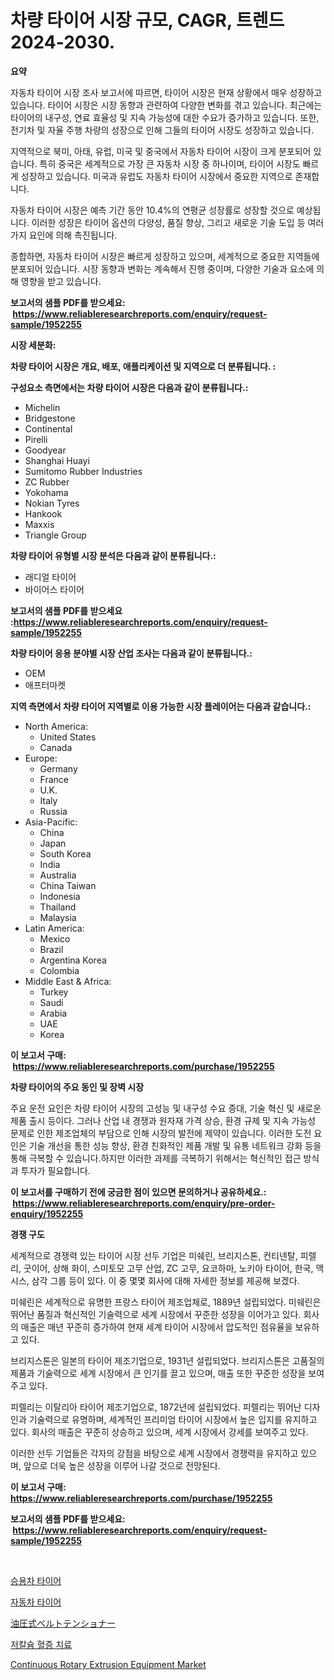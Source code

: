 <p><h1>차량 타이어 시장 규모, CAGR, 트렌드 2024-2030.</h1></p><p><strong>요약</strong></p>
<p><p>자동차 타이어 시장 조사 보고서에 따르면, 타이어 시장은 현재 상황에서 매우 성장하고 있습니다. 타이어 시장은 시장 동향과 관련하여 다양한 변화를 겪고 있습니다. 최근에는 타이어의 내구성, 연료 효율성 및 지속 가능성에 대한 수요가 증가하고 있습니다. 또한, 전기차 및 자율 주행 차량의 성장으로 인해 그들의 타이어 시장도 성장하고 있습니다.</p><p>지역적으로 북미, 아태, 유럽, 미국 및 중국에서 자동차 타이어 시장이 크게 분포되어 있습니다. 특히 중국은 세계적으로 가장 큰 자동차 시장 중 하나이며, 타이어 시장도 빠르게 성장하고 있습니다. 미국과 유럽도 자동차 타이어 시장에서 중요한 지역으로 존재합니다.</p><p>자동차 타이어 시장은 예측 기간 동안 10.4%의 연평균 성장률로 성장할 것으로 예상됩니다. 이러한 성장은 타이어 옵션의 다양성, 품질 향상, 그리고 새로운 기술 도입 등 여러 가지 요인에 의해 촉진됩니다.</p><p>종합하면, 자동차 타이어 시장은 빠르게 성장하고 있으며, 세계적으로 중요한 지역들에 분포되어 있습니다. 시장 동향과 변화는 계속해서 진행 중이며, 다양한 기술과 요소에 의해 영향을 받고 있습니다.</p></p>
<p><strong>보고서의 샘플 PDF를 받으세요: &nbsp;<a href="https://www.reliableresearchreports.com/enquiry/request-sample/1952255">https://www.reliableresearchreports.com/enquiry/request-sample/1952255</a></strong></p>
<p><strong>시장 세분화:</strong></p>
<p><strong> 차량 타이어 시장은 개요, 배포, 애플리케이션 및 지역으로 더 분류됩니다. :</strong></p>
<p><strong>구성요소 측면에서는 차량 타이어 시장은 다음과 같이 분류됩니다.:</strong></p>
<p><ul><li>Michelin</li><li>Bridgestone</li><li>Continental</li><li>Pirelli</li><li>Goodyear</li><li>Shanghai Huayi</li><li>Sumitomo Rubber Industries</li><li>ZC Rubber</li><li>Yokohama</li><li>Nokian Tyres</li><li>Hankook</li><li>Maxxis</li><li>Triangle Group</li></ul></p>
<p><strong> 차량 타이어 유형별 시장 분석은 다음과 같이 분류됩니다.:</strong></p>
<p><ul><li>래디얼 타이어</li><li>바이어스 타이어</li></ul></p>
<p><strong>보고서의 샘플 PDF를 받으세요 :<a href="https://www.reliableresearchreports.com/enquiry/request-sample/1952255">https://www.reliableresearchreports.com/enquiry/request-sample/1952255</a></strong></p>
<p><strong> 차량 타이어 응용 분야별 시장 산업 조사는 다음과 같이 분류됩니다.:</strong></p>
<p><ul><li>OEM</li><li>애프터마켓</li></ul></p>
<p><strong>지역 측면에서 차량 타이어 지역별로 이용 가능한 시장 플레이어는 다음과 같습니다.:</strong></p>
<p><ul>
    <li>
        North America:
        <ul>
            <li>United States</li>
            <li>Canada</li>
        </ul>
    </li>
    <li>
        Europe:
        <ul>
            <li>Germany</li>
            <li>France</li>
            <li>U.K.</li>
            <li>Italy</li>
            <li>Russia</li>
        </ul>
    </li>
    <li>
        Asia-Pacific:
        <ul>
            <li>China</li>
            <li>Japan</li>
            <li>South Korea</li>
            <li>India</li>
            <li>Australia</li>
            <li>China Taiwan</li>
            <li>Indonesia</li>
            <li>Thailand</li>
            <li>Malaysia</li>
        </ul>
    </li>
    <li>
        Latin America:
        <ul>
            <li>Mexico</li>
            <li>Brazil</li>
            <li>Argentina Korea</li>
            <li>Colombia</li>
        </ul>
    </li>
    <li>
        Middle East & Africa:
        <ul>
            <li>Turkey</li>
            <li>Saudi</li>
            <li>Arabia</li>
            <li>UAE</li>
            <li>Korea</li>
        </ul>
    </li>
    </ul></p>
<p><strong>이 보고서 구매: &nbsp;<a href="https://www.reliableresearchreports.com/purchase/1952255">https://www.reliableresearchreports.com/purchase/1952255</a></strong></p>
<p><strong>차량 타이어의 주요 동인 및 장벽 시장</strong></p>
<p><p>주요 운전 요인은 차량 타이어 시장의 고성능 및 내구성 수요 증대, 기술 혁신 및 새로운 제품 출시 등이다. 그러나 산업 내 경쟁과 원자재 가격 상승, 환경 규제 및 지속 가능성 문제로 인한 제조업체의 부담으로 인해 시장의 발전에 제약이 있습니다. 이러한 도전 요인은 기술 개선을 통한 성능 향상, 환경 친화적인 제품 개발 및 유통 네트워크 강화 등을 통해 극복할 수 있습니다.하지만 이러한 과제를 극복하기 위해서는 혁신적인 접근 방식과 투자가 필요합니다.</p></p>
<p><strong>이 보고서를 구매하기 전에 궁금한 점이 있으면 문의하거나 공유하세요.: &nbsp;<a href="https://www.reliableresearchreports.com/enquiry/pre-order-enquiry/1952255">https://www.reliableresearchreports.com/enquiry/pre-order-enquiry/1952255</a></strong></p>
<p><strong>경쟁 구도</strong></p>
<p><p>세계적으로 경쟁력 있는 타이어 시장 선두 기업은 미쉐린, 브리지스톤, 컨티넨탈, 피렐리, 굿이어, 상해 화이, 스미토모 고무 산업, ZC 고무, 요코하마, 노키아 타이어, 한국, 맥시스, 삼각 그룹 등이 있다. 이 중 몇몇 회사에 대해 자세한 정보를 제공해 보겠다.</p><p>미쉐린은 세계적으로 유명한 프랑스 타이어 제조업체로, 1889년 설립되었다. 미쉐린은 뛰어난 품질과 혁신적인 기술력으로 세계 시장에서 꾸준한 성장을 이어가고 있다. 회사의 매출은 매년 꾸준히 증가하여 현재 세계 타이어 시장에서 압도적인 점유율을 보유하고 있다.</p><p>브리지스톤은 일본의 타이어 제조기업으로, 1931년 설립되었다. 브리지스톤은 고품질의 제품과 기술력으로 세계 시장에서 큰 인기를 끌고 있으며, 매출 또한 꾸준한 성장을 보여주고 있다.</p><p>피렐리는 이탈리아 타이어 제조기업으로, 1872년에 설립되었다. 피렐리는 뛰어난 디자인과 기술력으로 유명하며, 세계적인 프리미엄 타이어 시장에서 높은 입지를 유지하고 있다. 회사의 매출은 꾸준히 상승하고 있으며, 세계 시장에서 강세를 보여주고 있다.</p><p>이러한 선두 기업들은 각자의 강점을 바탕으로 세계 시장에서 경쟁력을 유지하고 있으며, 앞으로 더욱 높은 성장을 이루어 나갈 것으로 전망된다.</p></p>
<p><strong>이 보고서 구매: &nbsp; <a href="https://www.reliableresearchreports.com/purchase/1952255">https://www.reliableresearchreports.com/purchase/1952255</a></strong></p>
<p><strong>보고서의 샘플 PDF를 받으세요: &nbsp;<a href="https://www.reliableresearchreports.com/enquiry/request-sample/1952255">https://www.reliableresearchreports.com/enquiry/request-sample/1952255</a></strong><strong></strong></p>
<p>&nbsp;</p>
<p><p><a href="https://github.com/vsr06p4p49/Market-Research-Report-List-1/blob/main/8007971193071.md">승용차 타이어</a></p><p><a href="https://github.com/oajzkywllm460/Market-Research-Report-List-1/blob/main/4092322193070.md">자동차 타이어</a></p><p><a href="https://medium.com/@emmittkutch2023/%E6%AC%A1%E3%81%AE%E6%96%87%E3%82%92%E6%97%A5%E6%9C%AC%E8%AA%9E%E3%81%AB%E7%BF%BB%E8%A8%B3%E3%81%97%E3%81%BE%E3%81%99-%E3%83%8F%E3%82%A4%E3%83%89%E3%83%AD%E3%83%AA%E3%83%83%E3%82%AF%E3%83%99%E3%83%AB%E3%83%88%E3%83%86%E3%83%B3%E3%82%B7%E3%83%A7%E3%83%8A%E3%83%BC%E5%B8%82%E5%A0%B4%E3%81%AE%E6%B4%9E%E5%AF%9F-%E5%B8%82%E5%A0%B4%E5%8B%95%E5%90%91-%E6%88%90%E9%95%B7-2024%E5%B9%B4%E3%81%8B%E3%82%892031%E5%B9%B4%E3%81%BE%E3%81%A7%E3%81%AE%E4%BA%88%E6%B8%AC-d78d7528bd25">油圧式ベルトテンショナー</a></p><p><a href="https://medium.com/@treyhettinger2023/%EC%A0%80%EC%B9%BC%EC%8A%98-%ED%98%88%EC%A6%88%EC%A6%9D-%EC%B9%98%EB%A3%8C-%EC%8B%9C%EC%9E%A5-%EC%84%B1%EA%B3%B5%EC%A0%81%EC%9D%B8-%EB%B9%84%EC%A6%88%EB%8B%88%EC%8A%A4-%EC%A0%84%EB%9E%B5%EC%9D%98-%EC%97%B4%EC%87%A0-2031%EB%85%84%EA%B9%8C%EC%A7%80%EC%9D%98-%EC%98%88%EC%B8%A1-2ecceb86e4eb">저칼슘 혈증 치료</a></p><p><a href="https://issuu.com/reportprime-2/docs/continuous-rotary-extrusion-equipment-market-size-">Continuous Rotary Extrusion Equipment Market</a></p></p>